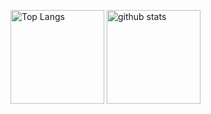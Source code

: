 <p align="left"> 
  <img alt="Top Langs" height="150px" src="https://github-readme-stats.vercel.app/api/top-langs/?username=Chroma7p&layout=compact&show_icons=true&theme=onedark&count_private=true" />
  <img alt="github stats" height="150px" src="https://github-readme-stats.vercel.app/api?username=Chroma7p&theme=onedark&show_icons=ture&count_private=true" />
</p>
